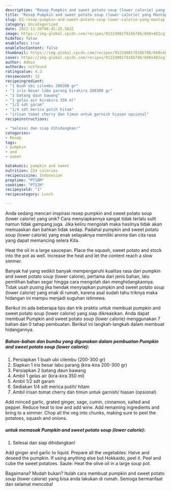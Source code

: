 ```yaml
---
description: "Resep Pumpkin and sweet potato soup (lower calorie) yang Mantap"
title: "Resep Pumpkin and sweet potato soup (lower calorie) yang Mantap"
slug: 63-resep-pumpkin-and-sweet-potato-soup-lower-calorie-yang-mantap
category: Uncategorized
date: 2022-11-26T06:45:25.582Z
image: https://img-global.cpcdn.com/recipes/9122d001f816b786/680x482cq70/pumpkin-and-sweet-potato-soup-lower-calorie-foto-resep-utama.jpg
hideToc: false
enableToc: true
enableTocContent: false
thumbnail: https://img-global.cpcdn.com/recipes/9122d001f816b786/680x482cq70/pumpkin-and-sweet-potato-soup-lower-calorie-foto-resep-utama.jpg
cover: https://img-global.cpcdn.com/recipes/9122d001f816b786/680x482cq70/pumpkin-and-sweet-potato-soup-lower-calorie-foto-resep-utama.jpg
author: Admin
authorAv: notfound
ratingvalue: 4.3
reviewcount: 12
recipeingredient:
- "1 buah ubi cilembu 200300 gr"
- "1 iris besar labu parang kirakira 200300 gr"
- "2 batang daun bawang"
- "1 gelas air kirakira 350 ml"
- "1/2 sdt garam"
- "1/4 sdt merica putih hitam"
- "irisan tomat cherry dan timun untuk garnish hiasan opsional"
recipeinstructions:

- "Selesai dan siap dihidangkan!"
categories:
- Resep
tags:
- pumpkin
- and
- sweet

katakunci: pumpkin and sweet 
nutrition: 224 calories
recipecuisine: Indonesian
preptime: "PT10M"
cooktime: "PT52M"
recipeyield: "1"
recipecategory: Lunch

---
```





Anda sedang mencari inspirasi resep pumpkin and sweet potato soup (lower calorie) yang unik? Cara menyiapkannya sangat tidak terlalu sulit namun tidak gampang juga. Jika keliru mengolah maka hasilnya tidak akan memuaskan dan bahkan tidak sedap. Padahal pumpkin and sweet potato soup (lower calorie) yang enak selayaknya memiliki aroma dan cita rasa yang dapat memancing selera Kita.





Heat the oil in a large saucepan. Place the squash, sweet potato and stock into the pot as well. Increase the heat and let the content reach a slow simmer.

Banyak hal yang sedikit banyak mempengaruhi kualitas rasa dari pumpkin and sweet potato soup (lower calorie), pertama dari jenis bahan, lalu pemilihan bahan segar hingga cara mengolah dan menghidangkannya. Tidak usah pusing jika hendak menyiapkan pumpkin and sweet potato soup (lower calorie) yang enak di rumah, karena asal sudah tahu triknya maka hidangan ini mampu menjadi suguhan istimewa.






Berikut ini ada beberapa tips dan trik praktis untuk membuat pumpkin and sweet potato soup (lower calorie) yang siap dikreasikan. Anda dapat membuat Pumpkin and sweet potato soup (lower calorie) menggunakan 7 bahan dan 0 tahap pembuatan. Berikut ini langkah-langkah dalam membuat hidangannya.

<!--inarticleads1-->

##### Bahan-bahan dan bumbu yang digunakan dalam pembuatan Pumpkin and sweet potato soup (lower calorie):

1. Persiapkan 1 buah ubi cilembu (200-300 gr)
1. Siapkan 1 iris besar labu parang (kira-kira 200-300 gr)
1. Persiapkan 2 batang daun bawang
1. Ambil 1 gelas air (kira-kira 350 ml)
1. Ambil 1/2 sdt garam
1. Sediakan 1/4 sdt merica putih/ hitam
1. Ambil irisan tomat cherry dan timun untuk garnish/ hiasan (opsional)


Add minced garlic, grated ginger, sage, cumin, cinnamon, salted and pepper. Reduce heat to low and add wine. Add remaining ingredients and bring to a simmer. Chop all the veg into chunks, making sure to peel the potatoes, squash and onions. 

<!--inarticleads2-->

#####  untuk memasak Pumpkin and sweet potato soup (lower calorie):


1. Selesai dan siap dihidangkan!

Add ginger and garlic to liquid. Prepare all the vegetables: Halve and deseed the pumpkin. If using anything else but Hokkaido, peel it. Peel and cube the sweet potatoes. Saute: Heat the olive oil in a large soup pot. 

Bagaimana? Mudah bukan? Itulah cara membuat pumpkin and sweet potato soup (lower calorie) yang bisa anda lakukan di rumah. Semoga bermanfaat dan selamat mencoba!

